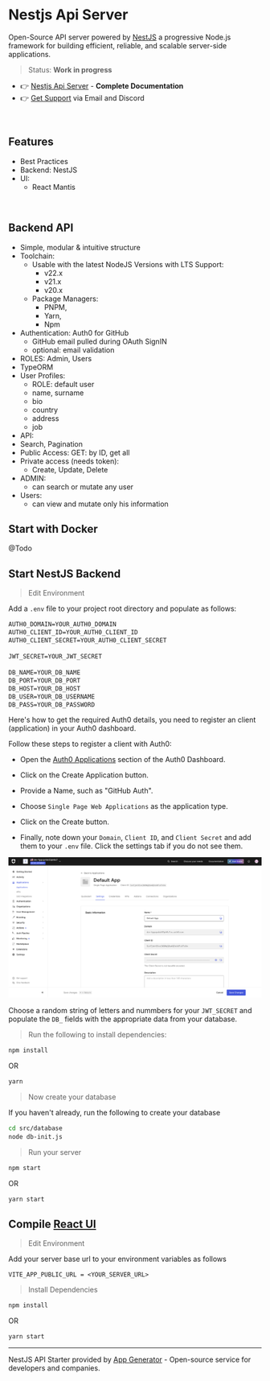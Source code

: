 # Nestjs Api Server

Open-Source API server powered by [NestJS](https://app-generator.dev/docs/technologies/nestjs/index.html) a progressive Node.js framework for building efficient, reliable, and scalable server-side applications.

> Status: **Work in progress**
 
- 👉 [Nestjs Api Server](#) - **Complete Documentation**
- 👉 [Get Support](https://app-generator.dev/ticket/create/) via Email and Discord

<br />

## Features  

- Best Practices
- Backend: NestJS
- UI:
  - React Mantis 

<br />

## Backend API

- Simple, modular & intuitive structure
- Toolchain:
  - Usable with the latest NodeJS Versions with LTS Support: 
    - v22.x
    - v21.x
    - v20.x
  - Package Managers: 
    - PNPM, 
    - Yarn, 
    - Npm  
- Authentication: Auth0 for GitHub
  - GitHub email pulled during OAuth SignIN
  - optional: email validation
- ROLES: Admin, Users 
- TypeORM
- User Profiles:
  - ROLE: default user
  - name, surname
  - bio
  - country
  - address
  - job
 - API:
  - Search, Pagination 
  - Public Access: GET: by ID, get all
  - Private access (needs token):
    - Create, Update, Delete
- ADMIN:
  - can search or mutate any user
- Users:
  - can view and mutate only his information 

## Start with Docker

@Todo

## Start NestJS Backend

> Edit Environment

Add a `.env` file to your project root directory and populate as follows:

```env
AUTH0_DOMAIN=YOUR_AUTH0_DOMAIN
AUTH0_CLIENT_ID=YOUR_AUTH0_CLIENT_ID
AUTH0_CLIENT_SECRET=YOUR_AUTH0_CLIENT_SECRET

JWT_SECRET=YOUR_JWT_SECRET

DB_NAME=YOUR_DB_NAME
DB_PORT=YOUR_DB_PORT
DB_HOST=YOUR_DB_HOST
DB_USER=YOUR_DB_USERNAME
DB_PASS=YOUR_DB_PASSWORD
```

Here's how to get the required Auth0 details, you need to register an client (application) in your Auth0 dashboard.

Follow these steps to register a client with Auth0:

- Open the [Auth0 Applications](https://manage.auth0.com/?_gl=1*1a4zekg*_ga*Mjg3MzE5NzcyLjE3MzcwMjU4MzA.*_ga_QKMSDV5369*MTczNzIwMTkzNy45LjEuMTczNzIwMTk1Ni40MS4wLjA.#/applications) section of the Auth0 Dashboard.

- Click on the Create Application button.

- Provide a Name, such as "GitHub Auth".

- Choose `Single Page Web Applications` as the application type.

- Click on the Create button.

- Finally, note down your `Domain`, `Client ID`, and `Client Secret` and add them to your `.env` file. Click the settings tab if you do not see them.

![Auth0-dashboard](assets/auth0-dashboard.png)

Choose a random string of letters and nummbers for your `JWT_SECRET` and populate the `DB_` fields with the appropriate data from your database.

> Run the following to install dependencies:

```bash
npm install
```

OR

```bash
yarn
```

> Now create your database

If you haven't already, run the following to create your database

```bash
cd src/database
node db-init.js
```

> Run your server

```bash
npm start
```

OR

```bash
yarn start
```

## Compile [React UI](https://github.com/codedthemes/mantis-free-react-admin-template)

> Edit Environment

Add your server base url to your environment variables as follows

```env
VITE_APP_PUBLIC_URL = <YOUR_SERVER_URL>
```

> Install Dependencies

```bash
npm install
```

OR

```bash
yarn start
```
---
NestJS API Starter  provided by [App Generator](https://app-generator.dev/) - Open-source service for developers and companies.
